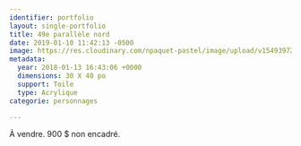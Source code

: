 ```yaml
---
identifier: portfolio
layout: single-portfolio
title: 49e parallèle nord
date: 2019-01-10 11:42:13 -0500
image: https://res.cloudinary.com/npaquet-pastel/image/upload/v1549397272/DSC09554%20%282%29.jpg
metadata:
  year: 2018-01-13 16:43:06 +0000
  dimensions: 30 X 40 po
  support: Toile
  type: Acrylique
categorie: personnages

---
```

À vendre. 900 $ non encadré.